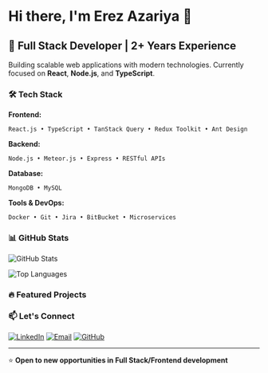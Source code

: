 # Hi there, I'm Erez Azariya 👋

## 🚀 Full Stack Developer | 2+ Years Experience

Building scalable web applications with modern technologies. Currently focused on **React**, **Node.js**, and **TypeScript**.

### 🛠️ Tech Stack

**Frontend:**
```
React.js • TypeScript • TanStack Query • Redux Toolkit • Ant Design
```

**Backend:**
```
Node.js • Meteor.js • Express • RESTful APIs
```

**Database:**
```
MongoDB • MySQL
```

**Tools & DevOps:**
```
Docker • Git • Jira • BitBucket • Microservices
```

### 📊 GitHub Stats

![GitHub Stats](https://github-readme-stats.vercel.app/api?username=EreZAzariyA&show_icons=true&theme=radical)

![Top Languages](https://github-readme-stats.vercel.app/api/top-langs/?username=EreZAzariyA&layout=compact&theme=radical)

### 🔥 Featured Projects

<!-- Add your best projects here -->
<!-- 
#### [Project Name](link)
Brief description of what it does and technologies used.
- ⚡ Feature 1
- 🔒 Feature 2
- 📱 Feature 3
-->

### 📫 Let's Connect

[![LinkedIn](https://img.shields.io/badge/LinkedIn-0077B5?style=for-the-badge&logo=linkedin&logoColor=white)](https://www.linkedin.com/in/erez-azariya/)
[![Email](https://img.shields.io/badge/Email-D14836?style=for-the-badge&logo=gmail&logoColor=white)](mailto:erezazariya@gmail.com)
[![GitHub](https://img.shields.io/badge/GitHub-100000?style=for-the-badge&logo=github&logoColor=white)](https://github.com/EreZAzariyA)

---
⭐ **Open to new opportunities in Full Stack/Frontend development**
